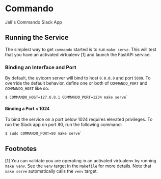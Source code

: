 # Commando

Jeli's Commando Slack App

## Running the Service

The simplest way to get `commando` started is to run `make serve`. This will
test that you have an activated virtualenv [1] and launch the FastAPI service.

### Binding an Interface and Port

By default, the uvicorn server will bind to host `0.0.0.0` and port `5000`. To
override the default behavior, define one or both of `COMMANDO_PORT` and
`COMMANDO_HOST` like so:

```bash
$ COMMANDO_HOST=127.0.0.1 COMMANDO_PORT=1234 make serve`
```

#### Binding a Port < 1024

To bind the service on a port below 1024 requires elevated privileges. To run
the Slack app on port 80, run the following command:

```bash
$ sudo COMMANDO_PORT=80 make serve`
```

## Footnotes

[1] You can validate you are operating in an activated virtualenv by running
`make venv`. See the `venv` target in the `Makefile` for more details. Note that
`make serve` automatically calls the `venv` target.
